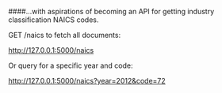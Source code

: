 ####...with aspirations of becoming an API for getting industry classification NAICS codes.

GET /naics to fetch all documents:

http://127.0.0.1:5000/naics

Or query for a specific year and code:

http://127.0.0.1:5000/naics?year=2012&code=72
